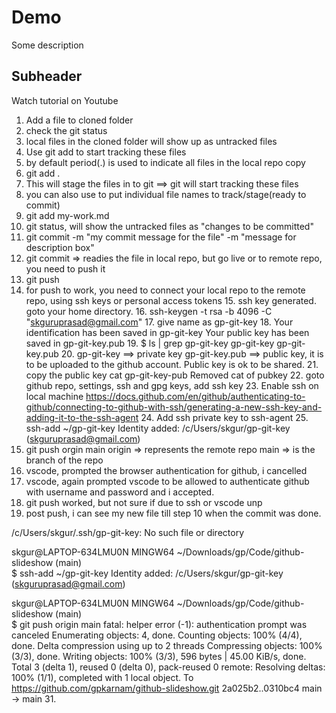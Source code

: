 # Demo
Some description
## Subheader
Watch tutorial on Youtube

1. Add a file to cloned folder
2. check the git status
3. local files in the cloned folder will show up as untracked files
4. Use git add to start tracking these files
5. by default period(.) is used to indicate all files in the local repo copy 
6. git add .
7. This will stage the files in to git ==> git will start tracking these files
8. you can also use to put individual file names to track/stage(ready to commit)
9. git add my-work.md
10. git status, will show the untracked files as "changes to be committed"
11. git commit -m "my commit message for the file" -m "message for description box"
12. git commit => readies the file in local repo, but go live or to remote repo, you need to push it
13. git push 
14. for push to work, you need to connect your local repo to the remote repo, using ssh keys or personal access tokens
    15. ssh key generated. goto your home directory.
    16. ssh-keygen -t rsa -b 4096  -C "skguruprasad@gmail.com"
    17. give name as gp-git-key
    18. Your identification has been saved in gp-git-key
    Your public key has been saved in gp-git-key.pub
    19. $ ls | grep gp-git-key
    gp-git-key
    gp-git-key.pub
    20. gp-git-key ==> private key
    gp-git-key.pub ==> public key, it is to be uploaded to the github account. Public key is ok to be shared.
    21. copy the public key
    cat gp-git-key-pub
    Removed cat of pubkey
    22. goto github repo, settings, ssh and gpg keys, add ssh key
    23. Enable ssh on local machine
    https://docs.github.com/en/github/authenticating-to-github/connecting-to-github-with-ssh/generating-a-new-ssh-key-and-adding-it-to-the-ssh-agent
    24. Add ssh private key to ssh-agent
    25. ssh-add ~/gp-git-key
    Identity added: /c/Users/skgur/gp-git-key (skguruprasad@gmail.com)
26. git push orgin main
    origin => represents the remote repo
    main => is the branch of the repo
27. vscode, prompted the browser authentication for github, i cancelled
28. vscode, again prompted vscode to be allowed to authenticate github with username and password and i accepted.
29. git push worked, but not sure if due to ssh or vscode unp 
30. post push, i can see my new file till step 10 when the commit was done.

/c/Users/skgur/.ssh/gp-git-key: No such file or directory

skgur@LAPTOP-634LMU0N MINGW64 ~/Downloads/gp/Code/github-slideshow (main)       
$ ssh-add ~/gp-git-key
Identity added: /c/Users/skgur/gp-git-key (skguruprasad@gmail.com)

skgur@LAPTOP-634LMU0N MINGW64 ~/Downloads/gp/Code/github-slideshow (main)       
$ git push origin main
fatal: helper error (-1): authentication prompt was canceled
Enumerating objects: 4, done.
Counting objects: 100% (4/4), done.
Delta compression using up to 2 threads
Compressing objects: 100% (3/3), done.
Writing objects: 100% (3/3), 596 bytes | 45.00 KiB/s, done.
Total 3 (delta 1), reused 0 (delta 0), pack-reused 0
remote: Resolving deltas: 100% (1/1), completed with 1 local object.
To https://github.com/gpkarnam/github-slideshow.git
   2a025b2..0310bc4  main -> main
31. 